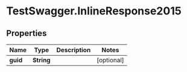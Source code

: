 # TestSwagger.InlineResponse2015

## Properties

Name | Type | Description | Notes
------------ | ------------- | ------------- | -------------
**guid** | **String** |  | [optional] 


